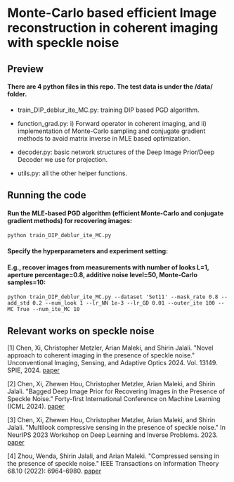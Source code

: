 # Monte-Carlo based efficient Image reconstruction in coherent imaging with speckle noise

## Preview
#### There are 4 python files in this repo. The test data is under the /data/ folder.

- train_DIP_deblur_ite_MC.py: training DIP based PGD algorithm.

- function_grad.py: i) Forward operator in coherent imaging, and ii) implementation of Monte-Carlo sampling and conjugate gradient methods to avoid matrix inverse in MLE based optimization.

- decoder.py: basic network structures of the Deep Image Prior/Deep Decoder we use for projection.

- utils.py: all the other helper functions.

## Running the code

#### Run the MLE-based PGD algorithm (efficient Monte-Carlo and conjugate gradient methods) for recovering images:

```
python train_DIP_deblur_ite_MC.py
```

#### Specify the hyperparameters and experiment setting:

#### E.g., recover images from measurements with number of looks L=1, aperture percentage=0.8, additive noise level=50, Monte-Carlo samples=10:

```
python train_DIP_deblur_ite_MC.py --dataset 'Set11' --mask_rate 0.8 --add_std 0.2 --num_look 1 --lr_NN 1e-3 --lr_GD 0.01 --outer_ite 100 --MC True --num_ite_MC 10
```

## Relevant works on speckle noise

[1] Chen, Xi, Christopher Metzler, Arian Maleki, and Shirin Jalali. "Novel approach to coherent imaging in the presence of speckle noise." Unconventional Imaging, Sensing, and Adaptive Optics 2024. Vol. 13149. SPIE, 2024. [paper](https://www.spiedigitallibrary.org/conference-proceedings-of-spie/13149/1314908/Novel-approach-to-coherent-imaging-in-the-presence-of-speckle/10.1117/12.3027824.full)

[2] Chen, Xi, Zhewen Hou, Christopher Metzler, Arian Maleki, and Shirin Jalali. "Bagged Deep Image Prior for Recovering Images in the Presence of Speckle Noise." Forty-first International Conference on Machine Learning (ICML 2024). [paper](https://openreview.net/pdf?id=IoUOhnCmlX)

[3] Chen, Xi, Zhewen Hou, Christopher Metzler, Arian Maleki, and Shirin Jalali. "Multilook compressive sensing in the presence of speckle noise." In NeurIPS 2023 Workshop on Deep Learning and Inverse Problems. 2023. [paper](https://openreview.net/forum?id=G8wMnihF6E)

[4] Zhou, Wenda, Shirin Jalali, and Arian Maleki. "Compressed sensing in the presence of speckle noise." IEEE Transactions on Information Theory 68.10 (2022): 6964-6980. [paper](https://ieeexplore.ieee.org/abstract/document/9783054)

